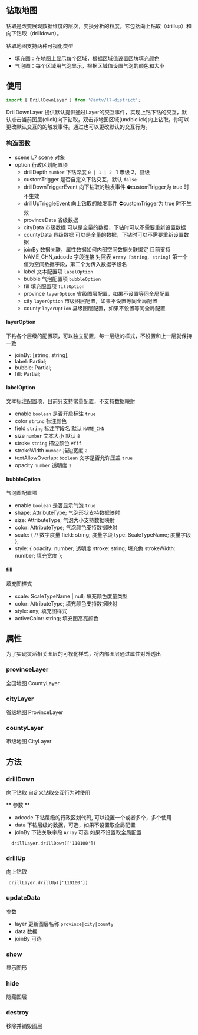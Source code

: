 ## 钻取地图
钻取是改变展现数据维度的层次，变换分析的粒度。它包括向上钻取（drillup）和向下钻取（drilldown）。

钻取地图支持两种可视化类型
- 填充图：在地图上显示每个区域，根据区域值设置区块填充颜色
- 气泡图：每个区域用气泡显示，根据区域值设置气泡的颜色和大小


## 使用

```javascript
import { DrillDownLayer } from '@antv/l7-district';
```
DrillDownLayer 提供默认提供通过Layer的交互事件，实现上钻下钻的交互，默认点击当前图层(click)向下钻取，双击非地图区域(undblclick)向上钻取。你可以更改默认交互的的触发事件。通过也可以更改默认的交互行为。

### 构造函数
- scene L7 scene 对象
- option 行政区划配置项
    - drillDepth `number` 下钻深度 `0 | 1 | 2 ` 1 市级 2，县级
    - customTrigger 是否自定义下钻交互，默认 `false`
    - drillDownTriggerEvent 向下钻取的触发事件  ⛔customTrigger为 true 时不生效
    - drillUpTriggleEvent 向上钻取的触发事件    ⛔customTrigger为 true 时不生效
    - provinceData 省级数据 
    - cityData 市级数据 可以是全量的数据，下钻时可以不需要重新设置数据
    - countyData 县级数据  可以是全量的数据，下钻时可以不需要重新设置数据
    - joinBy 数据关联，属性数据如何内部空间数据关联绑定 目前支持 NAME_CHN,adcode 字段连接
    对照表 `Array [string, string]` 第一个值为空间数据字段，第二个为传入数据字段名
    - label 文本配置项 `labelOption`
    - bubble 气泡配置项 `bubbleOption`
    - fill 填充配置项 `fillOption`
    - province  `layerOption` 省级图层配置，如果不设置等同全局配置  
    - city `layerOption`  市级图层配置，如果不设置等同全局配置
    - county  `layerOption` 县级图层配置，如果不设置等同全局配置

#### layerOption
 下钻各个层级的配置项，可以独立配置，每一层级的样式，不设置和上一层就保持一致
  - joinBy: [string, string];
  - label: Partial<ILabelOption>;
  - bubble: Partial<IBubbleOption>;
  - fill: Partial<IFillOptions>;

#### labelOption
  文本标注配置项，目前只支持常量配置，不支持数据映射
  - enable `boolean` 是否开启标注 `true`
  - color `string` 标注颜色
  - field `string` 标注字段名  默认 `NAME_CHN`
  - size `number` 文本大小 默认 `8`
  - stroke `string` 描边颜色 `#fff`
  - strokeWidth `number` 描边宽度 `2` 
  - textAllowOverlap: `boolean` 文字是否允许压盖 `true`
  - opacity `number` 透明度 `1`

#### bubbleOption

气泡图配置项
  - enable `boolean` 是否显示气泡 `true`
  - shape: AttributeType; 气泡形状支持数据映射
  - size: AttributeType; 气泡大小支持数据映射
  - color: AttributeType; 气泡颜色支持数据映射
  - scale: { // 数字度量
    field: string; 度量字段
    type: ScaleTypeName; 度量字段
  };
  - style: {
    opacity: number; 透明度
    stroke: string; 填充色
    strokeWidth: number; 填充宽度
  };

#### fill
  填充图样式
  - scale: ScaleTypeName | null; 填充颜色度量类型
  - color: AttributeType; 填充颜色支持数据映射
  - style: any; 填充图样式
  - activeColor: string; 填充图高亮颜色

## 属性
为了实现灵活相关图层的可视化样式，将内部图层通过属性对外透出

### provinceLayer

全国地图 CountyLayer

### cityLayer

省级地图 ProvinceLayer

### countyLayer
市级地图 CityLayer

## 方法

### drillDown
 向下钻取 自定义钻取交互行为时使用

** 参数 ** 
- adcode 下钻层级的行政区划代码, 可以设置一个或者多个，多个使用
- data 下钻层级的数据，可选，如果不设置取全局配置
- joinBy 下钻关联字段 `Array` 可选 如果不设置取全局配置

```javascirpt
  drillLayer.drillDown(['110100'])
```

### drillUp
 向上钻取

 ```javascirpt
  drillLayer.drillUp(['110100'])
```
### updateData
参数
  - layer 更新图层名称 `province|city|county`
  - data 数据
  - joinBy 可选
### show

显示图形

### hide

隐藏图层

### destroy
 移除并销毁图层


